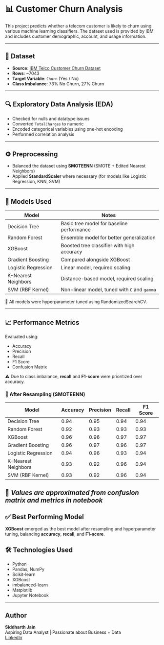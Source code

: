 # 📊 Customer Churn Analysis

This project predicts whether a telecom customer is likely to churn using various machine learning classifiers. The dataset used is provided by IBM and includes customer demographic, account, and usage information.

---

## 📁 Dataset

- **Source**: [IBM Telco Customer Churn Dataset](https://www.kaggle.com/datasets/blastchar/telco-customer-churn)
- **Rows**: ~7043
- **Target Variable**: `Churn` (Yes / No)
- **Class Imbalance**: 73% No Churn, 27% Churn

---

## 🔍 Exploratory Data Analysis (EDA)

- Checked for nulls and datatype issues
- Converted `TotalCharges` to numeric
- Encoded categorical variables using one-hot encoding
- Performed correlation analysis

---

## ⚙️ Preprocessing

- Balanced the dataset using **SMOTEENN** (SMOTE + Edited Nearest Neighbors)
- Applied **StandardScaler** where necessary (for models like Logistic Regression, KNN, SVM)

---

## 🤖 Models Used

| Model                   | Notes                                          |
|------------------------|------------------------------------------------|
| Decision Tree          | Basic tree model for baseline performance      |
| Random Forest          | Ensemble model for better generalization       |
| XGBoost                | Boosted tree classifier with high accuracy     |
| Gradient Boosting      | Compared alongside XGBoost                     |
| Logistic Regression    | Linear model, required scaling                 |
| K-Nearest Neighbors    | Distance-based model, required scaling         |
| SVM (RBF Kernel)       | Non-linear model, tuned with `C` and `gamma`  |

🔧 All models were hyperparameter tuned using RandomizedSearchCV.

---

## 📈 Performance Metrics


Evaluated using:

- Accuracy
- Precision
- Recall
- F1 Score
- Confusion Matrix

⚠️ Due to class imbalance, **recall** and **F1-score** were prioritized over accuracy.

### 🔄 After Resampling (SMOTEENN)

| Model                | Accuracy | Precision | Recall | F1 Score |
|----------------------|----------|-----------|--------|----------|
| Decision Tree        | 0.94     | 0.95      | 0.94   | 0.94     |
| Random Forest        | 0.92     | 0.93      | 0.93   | 0.93     |
| XGBoost              | 0.96     | 0.96      | 0.97   | 0.97     |
| Gradient Boosting    | 0.96     | 0.97      | 0.96   | 0.97     |
| Logistic Regression  | 0.94     | 0.96      | 0.93   | 0.94     |
| K-Nearest Neighbors  | 0.93     | 0.92      | 0.96   | 0.94     |
| SVM (RBF Kernel)     | 0.93     | 0.92      | 0.96   | 0.94     |

📝 *Values are approximated from confusion matrix and metrics in notebook*
---

## ✅ Best Performing Model

**XGBoost** emerged as the best model after resampling and hyperparameter tuning, balancing **accuracy**, **recall**, and **F1-score**.

## 🛠️ Technologies Used

- Python
- Pandas, NumPy
- Scikit-learn
- XGBoost
- imbalanced-learn
- Matplotlib
- Jupyter Notebook

---

##  Author
**Siddharth Jain**  
Aspiring Data Analyst | Passionate about Business + Data  
[LinkedIn](https://www.linkedin.com/in/siddharth-jain-979a35253/)

